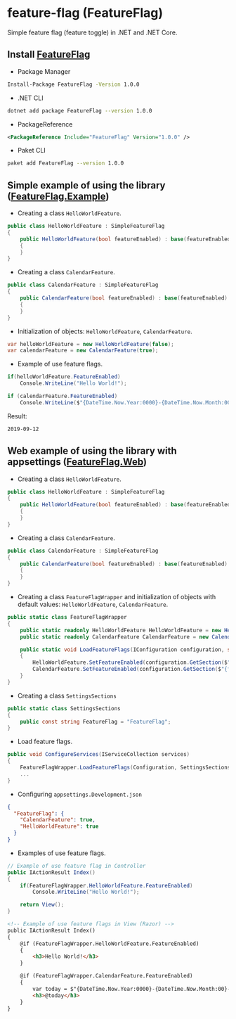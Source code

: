 # feature-flag (FeatureFlag)

Simple feature flag (feature toggle) in .NET and .NET Core.

## Install [FeatureFlag](https://www.nuget.org/packages/FeatureFlag)

* Package Manager

```bash
Install-Package FeatureFlag -Version 1.0.0
```

* .NET CLI

```bash
dotnet add package FeatureFlag --version 1.0.0
```

* PackageReference

```xml
<PackageReference Include="FeatureFlag" Version="1.0.0" />
```

* Paket CLI

```bash
paket add FeatureFlag --version 1.0.0
```

## Simple example of using the library ([FeatureFlag.Example](https://github.com/TomJerzak/feature-flag/tree/master/samples/FeatureFlag.Example))

* Creating a class `HelloWorldFeature`.

```c#
public class HelloWorldFeature : SimpleFeatureFlag
{
    public HelloWorldFeature(bool featureEnabled) : base(featureEnabled)
    {
    }
}
```

* Creating a class `CalendarFeature`.

```c#
public class CalendarFeature : SimpleFeatureFlag
{
    public CalendarFeature(bool featureEnabled) : base(featureEnabled)
    {
    }
}
```

* Initialization of objects: `HelloWorldFeature`, `CalendarFeature`.

```c#
var helloWorldFeature = new HelloWorldFeature(false);
var calendarFeature = new CalendarFeature(true);
```

* Example of use feature flags.

```c#
if(helloWorldFeature.FeatureEnabled)
    Console.WriteLine("Hello World!");

if (calendarFeature.FeatureEnabled)
    Console.WriteLine($"{DateTime.Now.Year:0000}-{DateTime.Now.Month:00}-{DateTime.Now.Day:00}");
```

Result:

```bash
2019-09-12
```

## Web example of using the library with appsettings ([FeatureFlag.Web](https://github.com/TomJerzak/feature-flag/tree/master/samples/FeatureFlag.Web))

* Creating a class `HelloWorldFeature`.

```c#
public class HelloWorldFeature : SimpleFeatureFlag
{
    public HelloWorldFeature(bool featureEnabled) : base(featureEnabled)
    {
    }
}
```

* Creating a class `CalendarFeature`.

```c#
public class CalendarFeature : SimpleFeatureFlag
{
    public CalendarFeature(bool featureEnabled) : base(featureEnabled)
    {
    }
}
```

* Creating a class `FeatureFlagWrapper` and initialization of objects with default values: `HelloWorldFeature`, `CalendarFeature`.

```c#
public static class FeatureFlagWrapper
{
    public static readonly HelloWorldFeature HelloWorldFeature = new HelloWorldFeature(false);
    public static readonly CalendarFeature CalendarFeature = new CalendarFeature(false);

    public static void LoadFeatureFlags(IConfiguration configuration, string featureFlagSectionName)
    {
        HelloWorldFeature.SetFeatureEnabled(configuration.GetSection($"{featureFlagSectionName}:{nameof(HelloWorldFeature)}"));
        CalendarFeature.SetFeatureEnabled(configuration.GetSection($"{featureFlagSectionName}:{nameof(CalendarFeature)}"));
    }
}
```

* Creating a class `SettingsSections`

```c#
public static class SettingsSections
{
    public const string FeatureFlag = "FeatureFlag";
}
```

* Load feature flags.

```c#
public void ConfigureServices(IServiceCollection services)
{
    FeatureFlagWrapper.LoadFeatureFlags(Configuration, SettingsSections.FeatureFlag);
    ...
}
```

* Configuring `appsettings.Development.json`

```json
{
  "FeatureFlag": {
    "CalendarFeature": true,
    "HelloWorldFeature": true
  }
}
```

* Examples of use feature flags.

```c#
// Example of use feature flag in Controller
public IActionResult Index()
{
    if(FeatureFlagWrapper.HelloWorldFeature.FeatureEnabled)
        Console.WriteLine("Hello World!");

    return View();
}
```

```html
<!-- Example of use feature flags in View (Razor) -->
public IActionResult Index()
{
    @if (FeatureFlagWrapper.HelloWorldFeature.FeatureEnabled)
    {
        <h3>Hello World!</h3>
    }

    @if (FeatureFlagWrapper.CalendarFeature.FeatureEnabled)
    {
        var today = $"{DateTime.Now.Year:0000}-{DateTime.Now.Month:00}-{DateTime.Now.Day:00}";
        <h3>@today</h3>
    }
}
```
